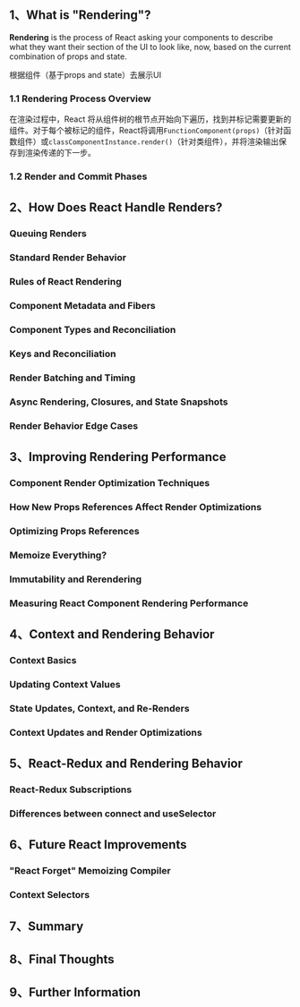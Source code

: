 ## 1、What is "Rendering"?

**Rendering** is the process of React asking your components to describe what they want their section of the UI to look like, now, based on the current combination of props and state.

根据组件（基于props and state）去展示UI

### 1.1 Rendering Process Overview

在渲染过程中，React 将从组件树的根节点开始向下遍历，找到并标记需要更新的组件。对于每个被标记的组件，React将调用`FunctionComponent(props)`（针对函数组件）或`classComponentInstance.render()`（针对类组件），并将渲染输出保存到渲染传递的下一步。

### 1.2 Render and Commit Phases



## 2、How Does React Handle Renders?

### Queuing Renders

### Standard Render Behavior

### Rules of React Rendering

### Component Metadata and Fibers

### Component Types and Reconciliation

### Keys and Reconciliation

### Render Batching and Timing

### Async Rendering, Closures, and State Snapshots

### Render Behavior Edge Cases

## 3、Improving Rendering Performance

### Component Render Optimization Techniques

### How New Props References Affect Render Optimizations

### Optimizing Props References

### Memoize Everything?

### Immutability and Rerendering

### Measuring React Component Rendering Performance

## 4、Context and Rendering Behavior

### Context Basics

### Updating Context Values

### State Updates, Context, and Re-Renders

### Context Updates and Render Optimizations

## 5、React-Redux and Rendering Behavior

### React-Redux Subscriptions



### Differences between connect and useSelector



## 6、Future React Improvements

### "React Forget" Memoizing Compiler



### Context Selectors



## 7、Summary



## 8、Final Thoughts



## 9、Further Information

